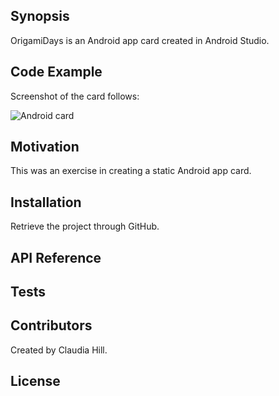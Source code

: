 
## Synopsis

OrigamiDays is an Android app card created in Android Studio. 

## Code Example

Screenshot of the card follows:

![Android card](https://github.com/hillc255/ScienceQuiz/blob/master/app/src/main/res/drawable/origami2.png)


## Motivation

This was an exercise in creating a static Android app card.

## Installation

Retrieve the project through GitHub.

## API Reference

## Tests

## Contributors

Created by Claudia Hill.

## License
